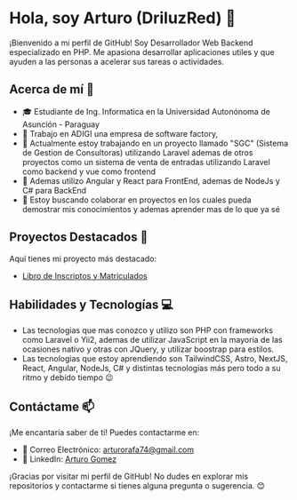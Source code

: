 # Hola, soy Arturo (DriluzRed) 👋

¡Bienvenido a mi perfil de GitHub! Soy Desarrollador Web Backend especializado en PHP. Me apasiona desarrollar aplicaciones utiles y que ayuden a las personas a acelerar sus tareas o actividades.

## Acerca de mí 🌟

- 🎓 Estudiante de Ing. Informatica en la Universidad Autonónoma de Asunción - Paraguay
- 💼 Trabajo en ADIGI una empresa de software factory,
- 🔭 Actualmente estoy trabajando en un proyecto llamado "SGC" (Sistema de Gestion de Consultoras) utilizando Laravel ademas de otros proyectos como un sistema de venta de entradas utilizando Laravel como backend y vue como frontend
- 🌱 Ademas utilizo Angular y React para FrontEnd, ademas de NodeJs y C# para BackEnd
- 👯 Estoy buscando colaborar en proyectos en los cuales pueda demostrar mis conocimientos y ademas aprender mas de lo que ya sé

## Proyectos Destacados 🚀

Aquí tienes  mi proyecto más destacado:

- [Libro de Inscriptos y Matriculados](https://github.com/DriluzRed/sistema)

## Habilidades y Tecnologías 💻

- Las tecnologias que mas conozco y utilizo son PHP con frameworks como Laravel o Yii2, ademas de utilizar JavaScript en la mayoria de las ocasiones nativo y otras con JQuery, y utilizar boostrap para estilos.
- Las tecnologias que estoy aprendiendo son TailwindCSS, Astro, NextJS, React, Angular, NodeJs, C# y distintas tecnologias más pero todo a su ritmo y debido tiempo 😉

## Contáctame 📫

¡Me encantaría saber de ti! Puedes contactarme en:

- 📧 Correo Electrónico: arturorafa74@gmail.com
- 💼 LinkedIn: [Arturo Gomez](www.linkedin.com/in/arturogo-)

¡Gracias por visitar mi perfil de GitHub! No dudes en explorar mis repositorios y contactarme si tienes alguna pregunta o sugerencia. 😊
